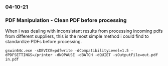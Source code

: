 ### 04-10-21
### PDF Manipulation - Clean PDF before processing


When i was dealing with inconsistant results from processing incoming pdfs from different suppliers, this is the most simple method i could find to standardize PDFs before processing.

```text
gswin64c.exe -sDEVICE=pdfwrite -dCompatibilityLevel=1.5 -dPDFSETTINGS=/printer -dNOPAUSE -dBATCH -dQUIET -sOutputFile=out.pdf in.pdf
```

